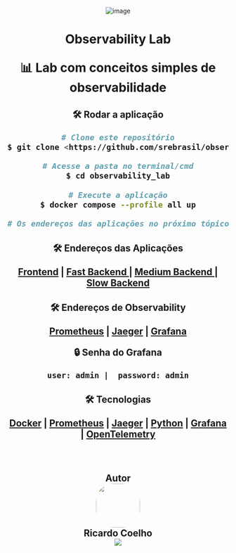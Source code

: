 <div align="center">

![image](https://user-images.githubusercontent.com/75628046/196457254-08f40047-2a69-49b6-bb61-a7203645c9a0.png) 
<h1>Observability Lab 
<p align="center"> 📊 Lab com conceitos simples de observabilidade</p>

<h2> 🛠 Rodar a aplicação

```bash
# Clone este repositório
$ git clone <https://github.com/srebrasil/observability_lab.git>

# Acesse a pasta no terminal/cmd
$ cd observability_lab

# Execute a aplicação
$ docker compose --profile all up

# Os endereços das aplicações no próximo tópico 
```
<h2> 🛠 Endereços das Aplicações

[Frontend](http://localhost:4000/api/v1/frontend) | 
[Fast Backend ](http://localhost:4001/api/v1/calc/sum/1/2) |
[Medium Backend ](http://localhost:4002/api/v1/calc/sum/1/2) |
[Slow Backend ](http://localhost:4003/api/v1/calc/sum/1/2)
<br>
<h2> 🛠 Endereços de Observability

[Prometheus](http://localhost:9090/) |
[Jaeger](http://localhost:16686/) |
[Grafana](http://localhost:3000/)
<br>

<p> 🔒 Senha do Grafana
<br>

`
user: admin | 
password: admin
`
<br>

<h2> 🛠 Tecnologias

[Docker](https://www.docker.com/) | [Prometheus](https://prometheus.io/) | [Jaeger](https://www.jaegertracing.io/) | [Python](https://www.python.org/) | [Grafana](https://grafana.com/) | [OpenTelemetry](https://opentelemetry.io/)

<br>

<h2>Autor
<br>
<a><img style="border-radius: 40%;"src="https://user-images.githubusercontent.com/75628046/196470758-b66cdb31-f044-4fc6-a781-d8b0d2a82813.png"width="100px;" alt=""/>
<br>
Ricardo Coelho 
<br>
<a href="https://br.linkedin.com/in/rcsousa1" target="_blank"><img src="https://img.shields.io/badge/-LinkedIn-%230077B5?style=for-the-badge&logo=linkedin&logoColor=white" target="_blank"></a>
</div>